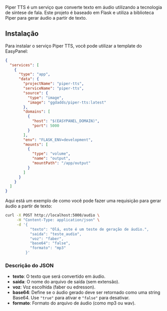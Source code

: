 
Piper TTS é um serviço que converte texto em áudio utilizando a tecnologia de síntese de fala. Este projeto é baseado em Flask e utiliza a biblioteca Piper para gerar áudio a partir de texto.

## Instalação

Para instalar o serviço Piper TTS, você pode utilizar a template do EasyPanel:



```json
{
  "services": [
    {
      "type": "app",
      "data": {
        "projectName": "piper-tts",
        "serviceName": "piper-tts",
        "source": {
          "type": "image",
          "image": "ggdadds/piper-tts:latest"
        },
        "domains": [
          {
            "host": "$(EASYPANEL_DOMAIN)",
            "port": 5000
          }
        ],
        "env": "FLASK_ENV=development",
        "mounts": [
          {
            "type": "volume",
            "name": "output",
            "mountPath": "/app/output"
          }
        ]
      }
    }
  ]
}
```



Aqui está um exemplo de como você pode fazer uma requisição para gerar áudio a partir de texto:

```bash
curl -X POST http://localhost:5000/audio \
     -H "Content-Type: application/json" \
     -d '{
           "texto": "Olá, este é um teste de geração de áudio.",
           "saida": "teste_audio",
           "voz": "faber",
           "base64": "false",
           "formato": "mp3"
         }'

```

### Descrição do JSON

- **texto**: O texto que será convertido em áudio.
- **saida**: O nome do arquivo de saída (sem extensão).
- **voz**: Voz escolhida (faber ou edresson).
- **base64**: Define se o áudio gerado deve ser retornado como uma string Base64. Use `"true"` para ativar e `"false"` para desativar.
- **formato**: Formato do arquivo de áudio (como mp3 ou wav).
